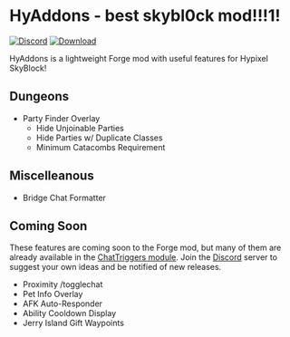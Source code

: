 # HyAddons - best skybl0ck mod!!!1!

[![Discord](https://img.shields.io/discord/838671302256361503?color=5865F2&label=discord)](https://discord.gg/bz3R9hWjD3)
[![Download](https://img.shields.io/github/v/tag/jxxe/HyAddons?label=latest%20release)](https://github.com/jxxe/HyAddons/releases/latest)

HyAddons is a lightweight Forge mod with useful features for Hypixel SkyBlock!

## Dungeons
* Party Finder Overlay
  * Hide Unjoinable Parties
  * Hide Parties w/ Duplicate Classes
  * Minimum Catacombs Requirement

## Miscelleanous
* Bridge Chat Formatter
  
## Coming Soon
These features are coming soon to the Forge mod, but many of them are already available in the [ChatTriggers module](https://chattriggers.com/modules/v/HyAddons). Join the [Discord](https://discord.gg/bz3R9hWjD3) server to suggest your own ideas and be notified of new releases.

* Proximity /togglechat
* Pet Info Overlay
* AFK Auto-Responder
* Ability Cooldown Display
* Jerry Island Gift Waypoints
